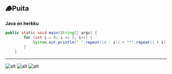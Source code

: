 ## 🪵Puita
**Java on herkku**
```java
public static void main(String[] args) {
        for (int i = 0; i <= 3; i++) {
            System.out.println(" ".repeat((4 - i)) + "*".repeat(1 + i) + "*".repeat(i));
        }
    }
```
___
![alt](https://github-readme-stats.vercel.app/api?username=onnikiv&theme=blue-green&show_icons=true&hide_border=true&count_private=true)
![alt](https://github-readme-streak-stats.herokuapp.com/?user=onnikiv&theme=blue-green&hide_border=true)
![alt](https://github-readme-stats.vercel.app/api/top-langs/?username=onnikiv&theme=blue-green&show_icons=true&hide_border=true&layout=compact)

